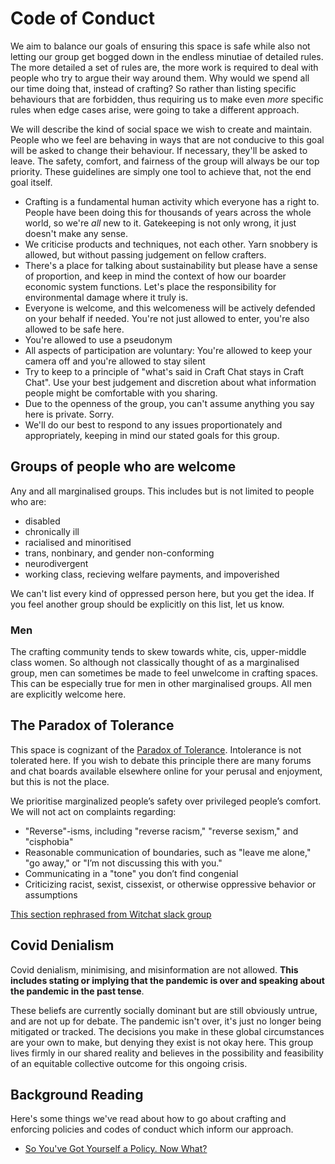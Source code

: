 # Code of Conduct

We aim to balance our goals of ensuring this space is safe while also not letting our group get bogged down in the endless minutiae of detailed rules. The more detailed a set of rules are, the more work is required to deal with people who try to argue their way around them. Why would we spend all our time doing that, instead of crafting? So rather than listing specific behaviours that are forbidden, thus requiring us to make even _more_ specific rules when edge cases arise, were going to take a different approach.

We will describe the kind of social space we wish to create and maintain. People who we feel are behaving in ways that are not conducive to this goal will be asked to change their behaviour. If necessary, they'll be asked to leave. The safety, comfort, and fairness of the group will always be our top priority. These guidelines are simply one tool to achieve that, not the end goal itself.

- Crafting is a fundamental human activity which everyone has a right to. People have been doing this for thousands of years across the whole world, so we're _all_ new to it. Gatekeeping is not only wrong, it just doesn't make any sense.
- We criticise products and techniques, not each other. Yarn snobbery is allowed, but without passing judgement on fellow crafters.
- There's a place for talking about sustainability but please have a sense of proportion, and keep in mind the context of how our boarder economic system functions. Let's place the responsibility for environmental damage where it truly is.
- Everyone is welcome, and this welcomeness will be actively defended on your behalf if needed. You're not just allowed to enter, you're also allowed to be safe here.
- You're allowed to use a pseudonym
- All aspects of participation are voluntary: You're allowed to keep your camera off and you're allowed to stay silent
- Try to keep to a principle of "what's said in Craft Chat stays in Craft Chat". Use your best judgement and discretion about what information people might be comfortable with you sharing.
- Due to the openness of the group, you can't assume anything you say here is private. Sorry.
- We'll do our best to respond to any issues proportionately and appropriately, keeping in mind our stated goals for this group.

## Groups of people who are welcome

Any and all marginalised groups. This includes but is not limited to people who are:
- disabled
- chronically ill
- racialised and minoritised
- trans, nonbinary, and gender non-conforming
- neurodivergent
- working class, recieving welfare payments, and impoverished

We can't list every kind of oppressed person here, but you get the idea. If you feel another group should be explicitly on this list, let us know.

### Men

The crafting community tends to skew towards white, cis, upper-middle class women. So although not classically thought of as a marginalised group, men can sometimes be made to feel unwelcome in crafting spaces. This can be especially true for men in other marginalised groups. All men are explicitly welcome here.

## The Paradox of Tolerance

This space is cognizant of the [Paradox of Tolerance][tolerance]. Intolerance is not tolerated here. If you wish to debate this principle there are many forums and chat boards available elsewhere online for your perusal and enjoyment, but this is not the place.

We prioritise marginalized people’s safety over privileged people’s comfort. We will not act on complaints regarding:
- "Reverse"-isms, including "reverse racism," "reverse sexism," and "cisphobia"
- Reasonable communication of boundaries, such as "leave me alone," "go away," or "I’m not discussing this with you."
- Communicating in a "tone" you don’t find congenial
- Criticizing racist, sexist, cissexist, or otherwise oppressive behavior or assumptions

[This section rephrased from Witchat slack group][witchat]

## Covid Denialism

Covid denialism, minimising, and misinformation are not allowed. **This includes stating or implying that the pandemic is over and speaking about the pandemic in the past tense**.

These beliefs are currently socially dominant but are still obviously untrue, and are not up for debate. The pandemic isn't over, it's just no longer being mitigated or tracked. The decisions you make in these global circumstances are your own to make, but denying they exist is not okay here. This group lives firmly in our shared reality and believes in the possibility and feasibility of an equitable collective outcome for this ongoing crisis.

## Background Reading

Here's some things we've read about how to go about crafting and enforcing policies and codes of conduct which inform our approach.

- [So You've Got Yourself a Policy. Now What?][policy-now-what]

<!-- Links -->

[tolerance]: https://en.wikipedia.org/wiki/Paradox_of_tolerance#:~:text=The%20paradox%20of%20tolerance%20states,or%20destroyed%20by%20the%20intolerant.

[witchat]: https://witchat.github.io/#codeofconduct

[policy-now-what]: https://the-orbit.net/almostdiamonds/2014/04/10/so-youve-got-yourself-a-policy-now-what/

